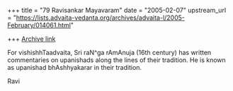+++
title = "79 Ravisankar Mayavaram"
date = "2005-02-07"
upstream_url = "https://lists.advaita-vedanta.org/archives/advaita-l/2005-February/014061.html"

+++
[Archive link](https://lists.advaita-vedanta.org/archives/advaita-l/2005-February/014061.html)

For vishishhTaadvaita, Sri raN^ga rAmAnuja (16th century) has written
commentaries on upanishads along the lines of their tradition. He is
known as upanishad bhAshhyakarar in  their tradition.


Ravi

